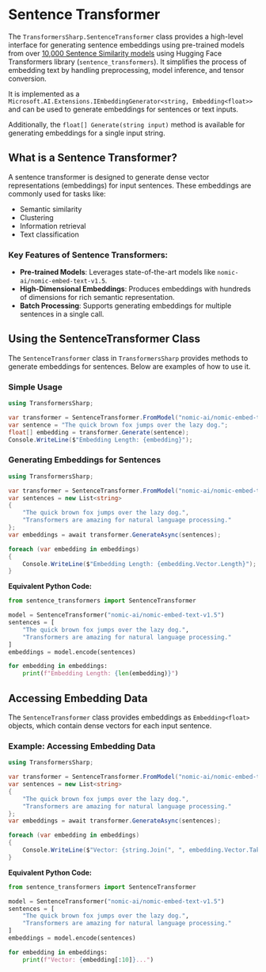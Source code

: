 # Sentence Transformer

The `TransformersSharp.SentenceTransformer` class provides a high-level interface for generating sentence embeddings using pre-trained models from over [10,000 Sentence Similarity models](https://huggingface.co/models?pipeline_tag=sentence-similarity) using Hugging Face Transformers library (`sentence_transformers`). It simplifies the process of embedding text by handling preprocessing, model inference, and tensor conversion.

It is implemented as a `Microsoft.AI.Extensions.IEmbeddingGenerator<string, Embedding<float>>` and can be used to generate embeddings for sentences or text inputs.

Additionally, the `float[] Generate(string input)` method is available for generating embeddings for a single input string.

## What is a Sentence Transformer?

A sentence transformer is designed to generate dense vector representations (embeddings) for input sentences. These embeddings are commonly used for tasks like:

- Semantic similarity
- Clustering
- Information retrieval
- Text classification

### Key Features of Sentence Transformers:

- **Pre-trained Models**: Leverages state-of-the-art models like `nomic-ai/nomic-embed-text-v1.5`.
- **High-Dimensional Embeddings**: Produces embeddings with hundreds of dimensions for rich semantic representation.
- **Batch Processing**: Supports generating embeddings for multiple sentences in a single call.

## Using the SentenceTransformer Class

The `SentenceTransformer` class in `TransformersSharp` provides methods to generate embeddings for sentences. Below are examples of how to use it.

### Simple Usage

```csharp
using TransformersSharp;

var transformer = SentenceTransformer.FromModel("nomic-ai/nomic-embed-text-v1.5", trustRemoteCode: true);
var sentence = "The quick brown fox jumps over the lazy dog.";
float[] embedding = transformer.Generate(sentence);
Console.WriteLine($"Embedding Length: {embedding}");
```

### Generating Embeddings for Sentences

```csharp
using TransformersSharp;

var transformer = SentenceTransformer.FromModel("nomic-ai/nomic-embed-text-v1.5", trustRemoteCode: true);
var sentences = new List<string>
{
    "The quick brown fox jumps over the lazy dog.",
    "Transformers are amazing for natural language processing."
};
var embeddings = await transformer.GenerateAsync(sentences);

foreach (var embedding in embeddings)
{
    Console.WriteLine($"Embedding Length: {embedding.Vector.Length}");
}
```

**Equivalent Python Code:**

```python
from sentence_transformers import SentenceTransformer

model = SentenceTransformer("nomic-ai/nomic-embed-text-v1.5")
sentences = [
    "The quick brown fox jumps over the lazy dog.",
    "Transformers are amazing for natural language processing."
]
embeddings = model.encode(sentences)

for embedding in embeddings:
    print(f"Embedding Length: {len(embedding)}")
```

## Accessing Embedding Data

The `SentenceTransformer` class provides embeddings as `Embedding<float>` objects, which contain dense vectors for each input sentence.

### Example: Accessing Embedding Data

```csharp
using TransformersSharp;

var transformer = SentenceTransformer.FromModel("nomic-ai/nomic-embed-text-v1.5", trustRemoteCode: true);
var sentences = new List<string>
{
    "The quick brown fox jumps over the lazy dog.",
    "Transformers are amazing for natural language processing."
};
var embeddings = await transformer.GenerateAsync(sentences);

foreach (var embedding in embeddings)
{
    Console.WriteLine($"Vector: {string.Join(", ", embedding.Vector.Take(10))}...");
}
```

**Equivalent Python Code:**

```python
from sentence_transformers import SentenceTransformer

model = SentenceTransformer("nomic-ai/nomic-embed-text-v1.5")
sentences = [
    "The quick brown fox jumps over the lazy dog.",
    "Transformers are amazing for natural language processing."
]
embeddings = model.encode(sentences)

for embedding in embeddings:
    print(f"Vector: {embedding[:10]}...")
```